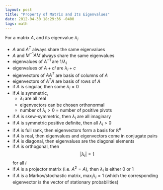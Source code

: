```yaml
---
layout: post
title: "Property of Matrix and Its Eigenvalues"
date: 2012-04-30 18:29:36 -0400
tags: math
---
```


For a matrix $A$, and its eigenvalue $\lambda_i$

  * $A$ and $A^T$ always share the same eigenvalues
  * $A$ and $M^{-1}AM$ always share the same eigenvalues
  * eigenvalues of $A^{-1}$ are $1/\lambda_i$
  * eigenvalues of $A+cI$ are $\lambda_i + c$
  * eigenvectors of $AA^T$ are basis of columns of $A$
  * eigenvectors of $A^TA$ are basis of rows of $A$
  * if $A$ is singular, then some $\lambda_i = 0$
  * if $A$ is symmetric,
      * $\lambda_i$ are all real
      * eigenvectors can be chosen orthonormal
      * number of $\lambda_i > 0$ = number of positive pivots
  * if $A$ is skew-symmetric, then $\lambda_i$ are all imaginary
  * if $A$ is symmetric positive definite, then all $\lambda_i > 0$
  * if $A$ is full rank, then eigenvectors form a basis for $\mathbb{R}^n$
  * if $A$ is real, then eigenvalues and eigenvectors come in conjugate pairs
  * if $A$ is diagonal, then eigenvalues are the diagonal elements
  * if $A$ is orthogonal, then $$|\lambda_i|=1$$ for all $i$
  * if $A$ is a projector matrix (i.e. $A^2=A$), then $\lambda_i$ is either 0 or 1
  * if $A$ is a Markov/stochastic matrix, $\max_i \lambda_i = 1$ (which the corresponding eigenvector is the vector of stationary probabilities)

